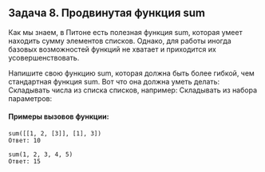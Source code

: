 ## Задача 8. Продвинутая функция sum 
Как мы знаем, в Питоне есть полезная функция sum, которая умеет находить сумму элементов списков. Однако, для работы иногда базовых возможностей функций не хватает и приходится их усовершенствовать.
 
Напишите свою функцию sum, которая должна быть более гибкой, чем стандартная функция sum. Вот что она должна уметь делать:
Складывать числа из списка списков, например: 
Складывать из набора параметров: 

#### Примеры вызовов функции:
````
sum([[1, 2, [3]], [1], 3])
Ответ: 10

sum(1, 2, 3, 4, 5)
Ответ: 15
````